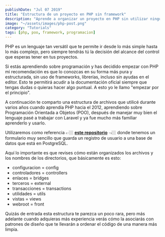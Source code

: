 ```yaml
---
publishDate: "Jul 07 2019"
title: "Estructura de un proyecto en PHP sin framework"
description: "Aprende a organizar un proyecto en PHP sin utilizar ningún framework."
image: "~/assets/images/php-post.png"
category: "Tutorials"
tags: [php, poo, framework, programacion]
---
```


PHP es un lenguaje tan versátil que te permite ir desde lo más simple hasta lo más complejo, pero siempre tendrás tú la decisión del alcance del control que esperas tener en tus proyectos.

Si estás aprendiendo sobre programación y has decidido empezar con PHP mi recomendación es que lo conozcas en su forma más pura y estructurada, sin uso de frameworks, librerías, incluso sin ayudas en el editor. Esto te permitirá acudir a la documentación oficial siempre que tengas dudas o quieras hacer algo puntual. A esto yo le llamo "empezar por el principio".

A continuación te comparto una estructura de archivos que utilicé durante varios años cuando aprendía PHP hacia el 2012, aprendiendo sobre Programación Orientada a Objetos (POO), después de manejar muy bien el lenguaje pasé a trabajar con Laravel y ya fue mucho más familiar aprenderlo y usarlo.

Utilizaremos como referencia 👉🏼 **[este repositorio](https://github.com/anabelisam/project-php-no-framework/)** 👈🏼 donde tenemos un formulario muy sencillo que guarda un registro de usuario a una base de datos que está en PostgreSQL.

Aquí lo importante es que revises cómo están organizados los archivos y los nombres de los directorios, que básicamente es esto:

- configuracion = config
- controladores = controllers
- enlaces = bridges
- terceros = external
- transacciones = transactions
- utilidades = utils
- vistas = views
- webroot = front

Quizás de entrada esta estructura te parezca un poco rara, pero más adelante cuando adquieras más experiencia verás cómo la asociarás con patrones de diseño que te llevarán a ordenar el código de una manera más limpia.

